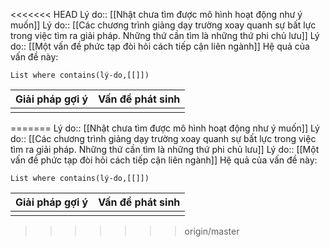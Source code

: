 <<<<<<< HEAD
Lý do:: [[Nhật chưa tìm được mô hình hoạt động như ý muốn]]
Lý do:: [[Các chương trình giảng dạy trường xoay quanh sự bất lực trong việc tìm ra giải pháp. Những thứ cần tìm là những thứ phi chủ lưu]]
Lý do:: [[Một vấn đề phức tạp đòi hỏi cách tiếp cận liên ngành]]
Hệ quả của vấn đề này:
```dataview
List where contains(lý-do,[[]])
```

| Giải pháp gợi ý | Vấn đề phát sinh |
| --------------- | ---------------- |
|                 |                  |


=======
Lý do:: [[Nhật chưa tìm được mô hình hoạt động như ý muốn]]
Lý do:: [[Các chương trình giảng dạy trường xoay quanh sự bất lực trong việc tìm ra giải pháp. Những thứ cần tìm là những thứ phi chủ lưu]]
Lý do:: [[Một vấn đề phức tạp đòi hỏi cách tiếp cận liên ngành]]
Hệ quả của vấn đề này:
```dataview
List where contains(lý-do,[[]])
```

| Giải pháp gợi ý | Vấn đề phát sinh |
| --------------- | ---------------- |
|                 |                  |


>>>>>>> origin/master
